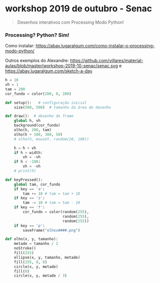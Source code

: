 # workshop 2019 de outubro - Senac

> Desenhos interativos com Processing Modo Python!

### Processing? Python? Sim!

Como instalar: https://abav.lugaralgum.com/como-instalar-o-processing-modo-python/

Outros exemplos do Alexandre: https://github.com/villares/material-aulas/blob/master/workshop-2019-10-senac/senac.svg
e https://abav.lugaralgum.com/sketch-a-day

```python
h = 10
vh = 1
tam = 200
cor_fundo = color(200, 0, 200)

def setup():   # configuração inicial
    size(500, 500)  # tamanho da área de desenho

def draw():  # desenho do frame
    global h, vh
    background(cor_fundo)
    olho(h, 200, tam)
    olho(h + 100, 300, 50)
    # olho(h, mouseY, random(20, 100))

    h = h + vh
    if h > width:
        vh = -vh
    if h < -100:
        vh = -vh
    # print(h)

def keyPressed():
    global tam, cor_fundo
    if key == 'a':
        tam += 10 # tam = tam + 10
    if key == 'z':
        tam -= 10 # tam = tam - 10  
    if key == 'f':
        cor_fundo = color(random(255),
                          random(255), 
                          random(255))
    if key == 'p':
        saveFrame("olhos####.png")        

def olho(x, y, tamanho):
    metade = tamanho / 2
    noStroke()
    fill(255)
    ellipse(x, y, tamanho, metade)
    fill(255, 0, 0)
    circle(x, y, metade)
    fill(0)
    circle(x, y, metade / 3)
```

